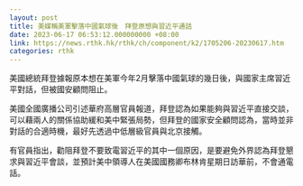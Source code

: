 ```yaml
---
layout: post
title: 美媒稱美軍擊落中國氣球後　拜登原想與習近平通話
date: 2023-06-17 06:53:12.000000000 +08:00
link: https://news.rthk.hk/rthk/ch/component/k2/1705206-20230617.htm
categories: rthk
---
```


美國總統拜登據報原本想在美軍今年2月擊落中國氣球的幾日後，與國家主席習近平對話，但被國安顧問阻止。

美國全國廣播公司引述華府高層官員報道，拜登認為如果能夠與習近平直接交談，可以藉兩人的關係協助緩和美中緊張局勢，但拜登的國家安全顧問認為，當時並非對話的合適時機，最好先透過中低層級官員與北京接觸。

有官員指出，勸阻拜登不要致電習近平的其中一個原因，是要避免外界認為拜登懇求與習近平會談，並預計美中領導人在美國國務卿布林肯星期日訪華前，不會通電話。
